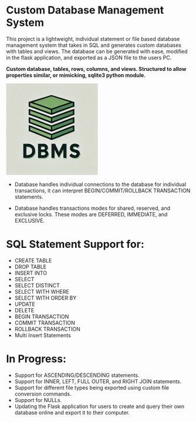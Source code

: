 # Custom Database Management System
This project is a lightweight, individual statement or file based database management system that takes in SQL and generates custom databases with tables and views. The database can be generated with ease, modified in the flask application, and exported as a JSON file to the users PC.

**Custom database, tables, rows, columns, and views. Structured to allow properties similar, or mimicking, sqlite3 python module.**

<img src="DBMS_Logo.png" alt="DBMS" width="250" height="250">


- Database handles individual connections to the database for individual transactions, it can interpret BEGIN/COMMIT/ROLLBACK TRANSACTION statements.

- Database handles transactions modes for shared, reserved, and exclusive locks. These modes are DEFERRED, IMMEDIATE, and EXCLUSIVE.

# SQL Statement Support for:
- CREATE TABLE
- DROP TABLE
- INSERT INTO
- SELECT
- SELECT DISTINCT
- SELECT WITH WHERE
- SELECT WITH ORDER BY
- UPDATE
- DELETE
- BEGIN TRANSACTION
- COMMIT TRANSACTION
- ROLLBACK TRANSACTION
- Multi Insert Statements

# In Progress:
- Support for ASCENDING/DESCENDING statements.
- Support for INNER, LEFT, FULL OUTER, and RIGHT JOIN statements.
- Support for different file types being exported using custom file conversion commands.
- Support for NULLs.
- Updating the Flask application for users to create and query their own database online and export it to their computer.

